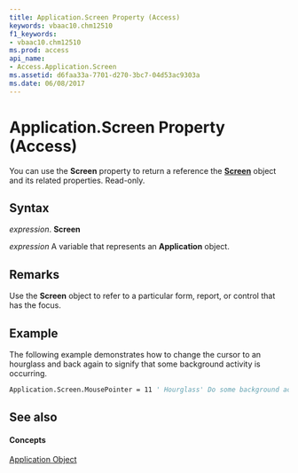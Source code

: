 ```yaml
---
title: Application.Screen Property (Access)
keywords: vbaac10.chm12510
f1_keywords:
- vbaac10.chm12510
ms.prod: access
api_name:
- Access.Application.Screen
ms.assetid: d6faa33a-7701-d270-3bc7-04d53ac9303a
ms.date: 06/08/2017
---
```



# Application.Screen Property (Access)

You can use the **Screen** property to return a reference the **[Screen](screen-object-access.md)** object and its related properties. Read-only.


## Syntax

 _expression_. **Screen**

 _expression_ A variable that represents an **Application** object.


## Remarks

 Use the **Screen** object to refer to a particular form, report, or control that has the focus.


## Example

The following example demonstrates how to change the cursor to an hourglass and back again to signify that some background activity is occurring.


```vb
Application.Screen.MousePointer = 11 ' Hourglass' Do some background activity.Application.Screen.MousePointer = 0 ' Back to normal
```


## See also


#### Concepts


[Application Object](application-object-access.md)

